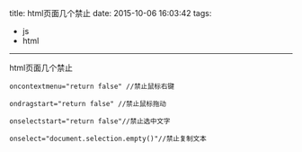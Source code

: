 title: html页面几个禁止
date: 2015-10-06 16:03:42
tags:
- js
- html
---
 html页面几个禁止
<!--more-->

	oncontextmenu="return false" //禁止鼠标右键
	
	ondragstart="return false" //禁止鼠标拖动
	
	onselectstart="return false"//禁止选中文字
	
	onselect="document.selection.empty()"//禁止复制文本
